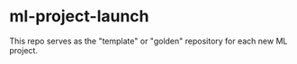 # ml-project-launch
This repo serves as the "template" or "golden" repository for each new ML project.
